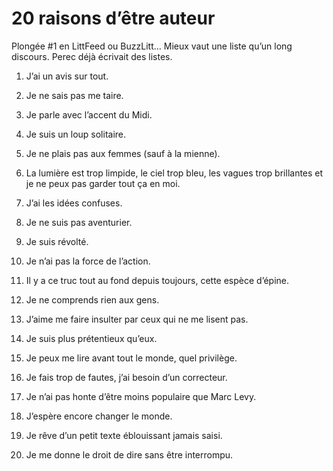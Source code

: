 # 20 raisons d’être auteur

Plongée #1 en LittFeed ou BuzzLitt… Mieux vaut une liste qu’un long discours. Perec déjà écrivait des listes.<span id="more-36633"></span>

1. J’ai un avis sur tout.

2. Je ne sais pas me taire.

3. Je parle avec l’accent du Midi.

4. Je suis un loup solitaire.

5. Je ne plais pas aux femmes (sauf à la mienne).

6. La lumière est trop limpide, le ciel trop bleu, les vagues trop brillantes et je ne peux pas garder tout ça en moi.

7. J’ai les idées confuses.

8. Je ne suis pas aventurier.

9. Je suis révolté.

10. Je n’ai pas la force de l’action.

11. Il y a ce truc tout au fond depuis toujours, cette espèce d’épine.

12. Je ne comprends rien aux gens.

13. J’aime me faire insulter par ceux qui ne me lisent pas.

14. Je suis plus prétentieux qu’eux.

15. Je peux me lire avant tout le monde, quel privilège.

16. Je fais trop de fautes, j’ai besoin d’un correcteur.

17. Je n’ai pas honte d’être moins populaire que Marc Levy.

18. J’espère encore changer le monde.

19. Je rêve d’un petit texte éblouissant jamais saisi.

20. Je me donne le droit de dire sans être interrompu.